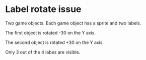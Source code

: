 # Label rotate issue

Two game objects. Each game object has a sprite and two labels.

The first object is rotated -30 on the Y axis.

The second object is rotated +30 on the Y axis.

Only 3 out of the 4 labes are visible.

